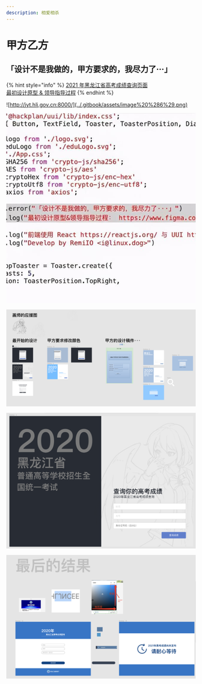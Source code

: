 ```yaml
---
description: 相爱相杀
---
```


# 甲方乙方

## 「设计不是我做的，甲方要求的，我尽力了···」

{% hint style="info" %}
[2021 年黑龙江省高考成绩查询页面](http://jyt.hlj.gov.cn:8000/)  
[最初设计原型 & 领导指导过程](https://www.figma.com/file/34NkadbUEfoE4sMDF8pnSu/%E9%AB%98%E8%80%83%E6%9F%A5%E8%A9%A2?node-id=0%3A1)
{% endhint %}



![http://jyt.hlj.gov.cn:8000/](../.gitbook/assets/image%20%286%29.png)

![&#x6E90;&#x7801;&#x622A;&#x56FE;](../.gitbook/assets/image%20%289%29.png)

![](../.gitbook/assets/image%20%288%29.png)

![](../.gitbook/assets/image%20%285%29.png)

![](../.gitbook/assets/image%20%287%29.png)

